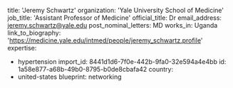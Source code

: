 title: 'Jeremy Schwartz'
organization: 'Yale University School of Medicine'
job_title: 'Assistant Professor of Medicine'
official_title: Dr
email_address: jeremy.schwartz@yale.edu
post_nominal_letters: MD
works_in: Uganda
link_to_biography: 'https://medicine.yale.edu/intmed/people/jeremy_schwartz.profile'
expertise:
  - hypertension
import_id: 8441d1d6-7f0e-442b-9fa0-32e594a4e4bb
id: 1a58e877-a68b-49b0-8795-b0de8cbafa42
country:
  - united-states
blueprint: networking
